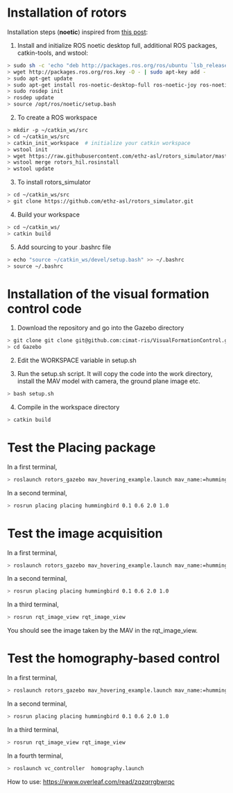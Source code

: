# Installation of rotors

Installation steps (**noetic**) inspired from [this post](https://github.com/ethz-asl/rotors_simulator/issues/699]):

1. Install and initialize ROS noetic desktop full, additional ROS packages, catkin-tools, and wstool:
```bash
> sudo sh -c 'echo "deb http://packages.ros.org/ros/ubuntu `lsb_release -sc` main" > /etc/apt/sources.list.d/ros-latest.list'
> wget http://packages.ros.org/ros.key -O - | sudo apt-key add -
> sudo apt-get update
> sudo apt-get install ros-noetic-desktop-full ros-noetic-joy ros-noetic-octomap-ros ros-noetic-mavlink python3-wstool python3-catkin-tools protobuf-compiler libgoogle-glog-dev ros-noetic-control-toolbox ros-noetic-mavros
> sudo rosdep init
> rosdep update
> source /opt/ros/noetic/setup.bash
```

2. To create a ROS workspace
```bash
> mkdir -p ~/catkin_ws/src
> cd ~/catkin_ws/src
> catkin_init_workspace  # initialize your catkin workspace
> wstool init
> wget https://raw.githubusercontent.com/ethz-asl/rotors_simulator/master/rotors_hil.rosinstall
> wstool merge rotors_hil.rosinstall
> wstool update
```

3. To install rotors_simulator
```bash
> cd ~/catkin_ws/src
> git clone https://github.com/ethz-asl/rotors_simulator.git
```

4. Build your workspace 
```bash
> cd ~/catkin_ws/
> catkin build
```

5. Add sourcing to your .bashrc file
```bash
> echo "source ~/catkin_ws/devel/setup.bash" >> ~/.bashrc
> source ~/.bashrc
```

# Installation of the visual formation control code

1. Download the repository and go into the Gazebo directory
```bash
> git clone git clone git@github.com:cimat-ris/VisualFormationControl.git
> cd Gazebo
```

2. Edit the WORKSPACE variable in setup.sh 

3. Run the setup.sh script. It will copy the code into the work directory, install the MAV model with camera, the ground plane image etc.
```bash
> bash setup.sh
```

4. Compile in the workspace directory
```bash
> catkin build
```

# Test the Placing package
In a first terminal,
```bash
> roslaunch rotors_gazebo mav_hovering_example.launch mav_name:=hummingbird
```
In a second terminal,
```bash
> rosrun placing placing hummingbird 0.1 0.6 2.0 1.0
```

# Test the image acquisition
In a first terminal,
```bash
> roslaunch rotors_gazebo mav_hovering_example.launch mav_name:=hummingbird  world_name:=ground
```
In a second terminal,
```bash
> rosrun placing placing hummingbird 0.1 0.6 2.0 1.0
```
In a third terminal,
```bash
> rosrun rqt_image_view rqt_image_view
```

You should see the image taken by the MAV in the rqt_image_view.

# Test the homography-based control
In a first terminal,
```bash
> roslaunch rotors_gazebo mav_hovering_example.launch mav_name:=hummingbird  world_name:=ground
```
In a second terminal,
```bash
> rosrun placing placing hummingbird 0.1 0.6 2.0 1.0
```
In a third terminal,
```bash
> rosrun rqt_image_view rqt_image_view
```
In a fourth terminal,
```bash
> roslaunch vc_controller  homography.launch
```

How to use:
https://www.overleaf.com/read/zqzqrrgbwrqc






